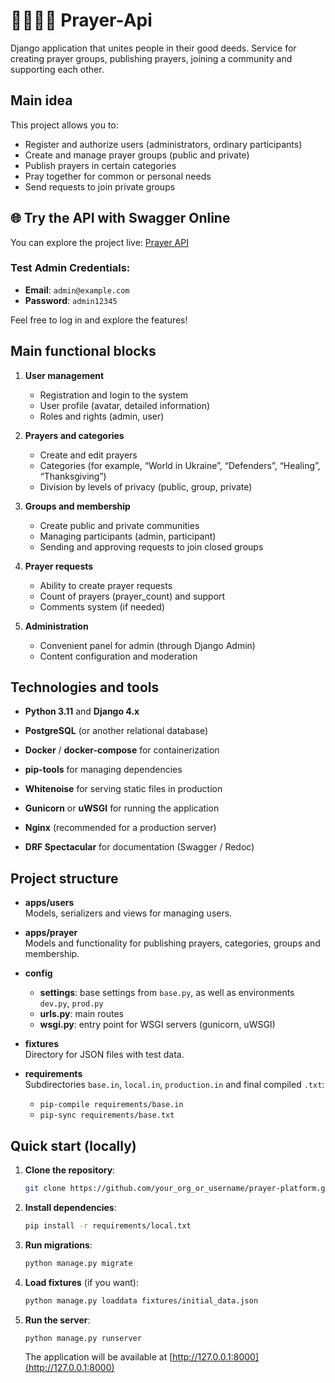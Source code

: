 # 👨‍👩‍👧‍👦 Prayer-Api

Django application that unites people in their good deeds.
Service for creating prayer groups, publishing prayers, joining a community and supporting each other.

## Main idea
This project allows you to:

- Register and authorize users (administrators, ordinary participants)
- Create and manage prayer groups (public and private)
- Publish prayers in certain categories
- Pray together for common or personal needs
- Send requests to join private groups

## 🌐 Try the API with Swagger Online

You can explore the project live: [Prayer API](https://prayer-api-z92x.onrender.com/api/schema/swagger/)

### Test Admin Credentials:  
- **Email**: `admin@example.com`  
- **Password**: `admin12345`  

Feel free to log in and explore the features!

## Main functional blocks

1. **User management**  

   - Registration and login to the system  
   - User profile (avatar, detailed information)  
   - Roles and rights (admin, user)

2. **Prayers and categories**  
   - Create and edit prayers  
   - Categories (for example, “World in Ukraine”, “Defenders”, “Healing”, “Thanksgiving”)  
   - Division by levels of privacy (public, group, private)


3. **Groups and membership**  
   - Create public and private communities  
   - Managing participants (admin, participant)  
   - Sending and approving requests to join closed groups

4. **Prayer requests**  
   - Ability to create prayer requests  
   - Count of prayers (prayer_count) and support  
   - Comments system (if needed)

5. **Administration**  
   - Convenient panel for admin (through Django Admin)  
   - Content configuration and moderation

## Technologies and tools

- **Python 3.11** and **Django 4.x**  
- **PostgreSQL** (or another relational database)  
- **Docker** / **docker-compose** for containerization  
- **pip-tools** for managing dependencies  
- **Whitenoise** for serving static files in production  

- **Gunicorn** or **uWSGI** for running the application  
- **Nginx** (recommended for a production server)  
- **DRF Spectacular** for documentation (Swagger / Redoc)

## Project structure

- **apps/users**  
  Models, serializers and views for managing users.  
  
- **apps/prayer**  
  Models and functionality for publishing prayers, categories, groups and membership.

- **config**  
  - **settings**: base settings from `base.py`, as well as environments `dev.py`, `prod.py`  
  - **urls.py**: main routes  
  - **wsgi.py**: entry point for WSGI servers (gunicorn, uWSGI)  

- **fixtures**  
  Directory for JSON files with test data.

- **requirements**  
  Subdirectories `base.in`, `local.in`, `production.in` and final compiled `.txt`:
  - `pip-compile requirements/base.in`
  - `pip-sync requirements/base.txt`

## Quick start (locally)

1. **Clone the repository**:
   ```bash
   git clone https://github.com/your_org_or_username/prayer-platform.git
   ```
2. **Install dependencies**:
   ```bash
   pip install -r requirements/local.txt
   ```
3. **Run migrations**:
   ```bash
   python manage.py migrate

   ```

4. **Load fixtures** (if you want):
   ```bash
   python manage.py loaddata fixtures/initial_data.json
   ```


5. **Run the server**:
   ```bash
   python manage.py runserver

   ```
   The application will be available at [http://127.0.0.1:8000](http://127.0.0.1:8000)
